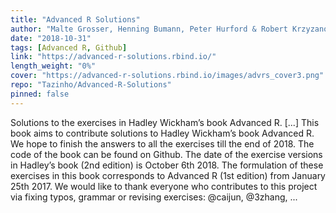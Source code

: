 ```yaml
---
title: "Advanced R Solutions"
author: "Malte Grosser, Henning Bumann, Peter Hurford & Robert Krzyzanowski"
date: "2018-10-31"
tags: [Advanced R, Github]
link: "https://advanced-r-solutions.rbind.io/"
length_weight: "0%"
cover: "https://advanced-r-solutions.rbind.io/images/advrs_cover3.png"
repo: "Tazinho/Advanced-R-Solutions"
pinned: false
---
```


Solutions to the exercises in Hadley Wickham’s book Advanced R. [...] This book aims to contribute solutions to Hadley Wickham’s book Advanced R. We hope to finish the answers to all the exercises till the end of 2018. The code of the book can be found on Github. The date of the exercise versions in Hadley’s book (2nd edition) is October 6th 2018. The formulation of these exercises in this book corresponds to Advanced R (1st edition) from January 25th 2017. We would like to thank everyone who contributes to this project via fixing typos, grammar or revising exercises: @caijun, @3zhang, ...
